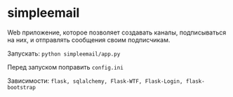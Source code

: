 simpleemail
=========

Web приложение, которое позволяет создавать каналы, подписываться на них, и отправлять сообщения своим подписчикам.

Запускать:
`python simpleemail/app.py`

Перед запуском поправить `config.ini`

Зависимости:
`flask, sqlalchemy, Flask-WTF, Flask-Login, flask-bootstrap`
